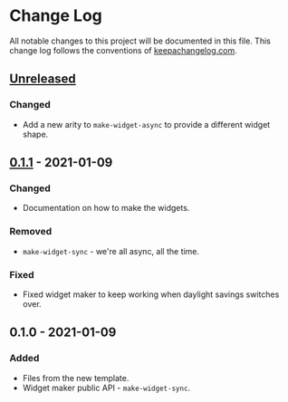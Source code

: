 # Change Log
All notable changes to this project will be documented in this file. This change log follows the conventions of [keepachangelog.com](http://keepachangelog.com/).

## [Unreleased]
### Changed
- Add a new arity to `make-widget-async` to provide a different widget shape.

## [0.1.1] - 2021-01-09
### Changed
- Documentation on how to make the widgets.

### Removed
- `make-widget-sync` - we're all async, all the time.

### Fixed
- Fixed widget maker to keep working when daylight savings switches over.

## 0.1.0 - 2021-01-09
### Added
- Files from the new template.
- Widget maker public API - `make-widget-sync`.

[Unreleased]: https://github.com/your-name/aoc20/compare/0.1.1...HEAD
[0.1.1]: https://github.com/your-name/aoc20/compare/0.1.0...0.1.1
